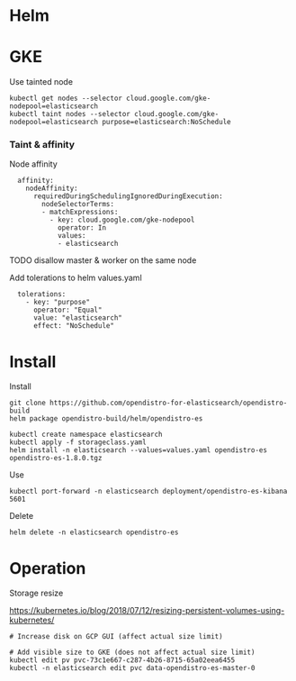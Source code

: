 Helm
===

# GKE

Use tainted node
```
kubectl get nodes --selector cloud.google.com/gke-nodepool=elasticsearch
kubectl taint nodes --selector cloud.google.com/gke-nodepool=elasticsearch purpose=elasticsearch:NoSchedule
```

### Taint & affinity

Node affinity
```
  affinity:
    nodeAffinity:
      requiredDuringSchedulingIgnoredDuringExecution:
        nodeSelectorTerms:
        - matchExpressions:
          - key: cloud.google.com/gke-nodepool
            operator: In
            values:
            - elasticsearch
```

TODO disallow master & worker on the same node

Add tolerations to helm values.yaml
```
  tolerations:
    - key: "purpose"
      operator: "Equal"
      value: "elasticsearch"
      effect: "NoSchedule"
```

# Install

Install
```
git clone https://github.com/opendistro-for-elasticsearch/opendistro-build
helm package opendistro-build/helm/opendistro-es

kubectl create namespace elasticsearch
kubectl apply -f storageclass.yaml
helm install -n elasticsearch --values=values.yaml opendistro-es opendistro-es-1.8.0.tgz
```

Use
```
kubectl port-forward -n elasticsearch deployment/opendistro-es-kibana 5601
```

Delete
```
helm delete -n elasticsearch opendistro-es
```

# Operation

Storage resize

https://kubernetes.io/blog/2018/07/12/resizing-persistent-volumes-using-kubernetes/

```
# Increase disk on GCP GUI (affect actual size limit)

# Add visible size to GKE (does not affect actual size limit)
kubectl edit pv pvc-73c1e667-c287-4b26-8715-65a02eea6455
kubectl -n elasticsearch edit pvc data-opendistro-es-master-0
```
